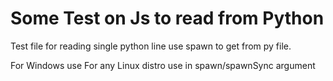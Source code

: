 # Some Test on Js to read from Python #
Test file for reading single python line
use spawn to get from py file.

For Windows use <python>
For any Linux distro use <python3>
in spawn/spawnSync argument